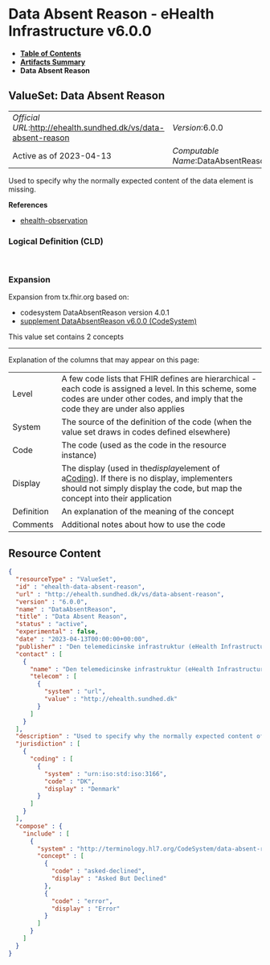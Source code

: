 # Data Absent Reason - eHealth Infrastructure v6.0.0

* [**Table of Contents**](toc.md)
* [**Artifacts Summary**](artifacts.md)
* **Data Absent Reason**

## ValueSet: Data Absent Reason 

| | |
| :--- | :--- |
| *Official URL*:http://ehealth.sundhed.dk/vs/data-absent-reason | *Version*:6.0.0 |
| Active as of 2023-04-13 | *Computable Name*:DataAbsentReason |

 
Used to specify why the normally expected content of the data element is missing. 

 **References** 

* [ehealth-observation](StructureDefinition-ehealth-observation.md)

### Logical Definition (CLD)

 

### Expansion

Expansion from tx.fhir.org based on:

* codesystem DataAbsentReason version 4.0.1
* [supplement DataAbsentReason v6.0.0 (CodeSystem)](CodeSystem-data-absent-reason.md)

This value set contains 2 concepts

-------

 Explanation of the columns that may appear on this page: 

| | |
| :--- | :--- |
| Level | A few code lists that FHIR defines are hierarchical - each code is assigned a level. In this scheme, some codes are under other codes, and imply that the code they are under also applies |
| System | The source of the definition of the code (when the value set draws in codes defined elsewhere) |
| Code | The code (used as the code in the resource instance) |
| Display | The display (used in the*display*element of a[Coding](http://hl7.org/fhir/R4/datatypes.html#Coding)). If there is no display, implementers should not simply display the code, but map the concept into their application |
| Definition | An explanation of the meaning of the concept |
| Comments | Additional notes about how to use the code |



## Resource Content

```json
{
  "resourceType" : "ValueSet",
  "id" : "ehealth-data-absent-reason",
  "url" : "http://ehealth.sundhed.dk/vs/data-absent-reason",
  "version" : "6.0.0",
  "name" : "DataAbsentReason",
  "title" : "Data Absent Reason",
  "status" : "active",
  "experimental" : false,
  "date" : "2023-04-13T00:00:00+00:00",
  "publisher" : "Den telemedicinske infrastruktur (eHealth Infrastructure)",
  "contact" : [
    {
      "name" : "Den telemedicinske infrastruktur (eHealth Infrastructure)",
      "telecom" : [
        {
          "system" : "url",
          "value" : "http://ehealth.sundhed.dk"
        }
      ]
    }
  ],
  "description" : "Used to specify why the normally expected content of the data element is missing.",
  "jurisdiction" : [
    {
      "coding" : [
        {
          "system" : "urn:iso:std:iso:3166",
          "code" : "DK",
          "display" : "Denmark"
        }
      ]
    }
  ],
  "compose" : {
    "include" : [
      {
        "system" : "http://terminology.hl7.org/CodeSystem/data-absent-reason",
        "concept" : [
          {
            "code" : "asked-declined",
            "display" : "Asked But Declined"
          },
          {
            "code" : "error",
            "display" : "Error"
          }
        ]
      }
    ]
  }
}

```
